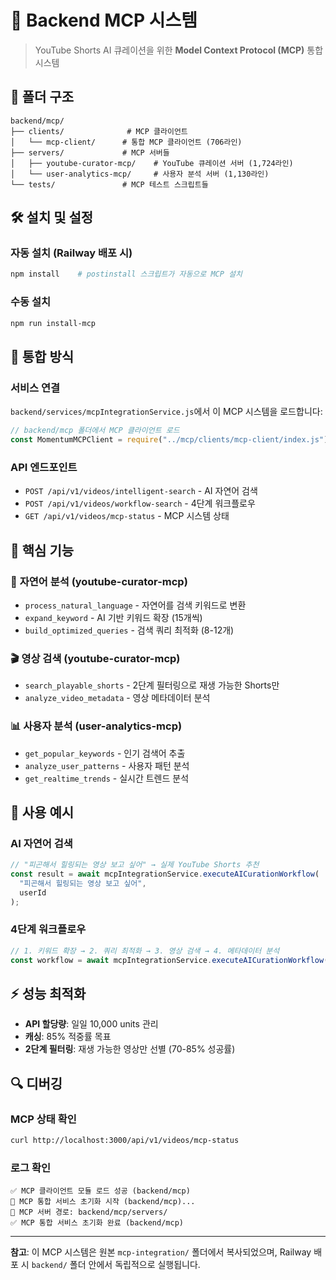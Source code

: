 # 🤖 Backend MCP 시스템

> YouTube Shorts AI 큐레이션을 위한 **Model Context Protocol (MCP)** 통합 시스템

## 📁 **폴더 구조**

```
backend/mcp/
├── clients/              # MCP 클라이언트
│   └── mcp-client/      # 통합 MCP 클라이언트 (706라인)
├── servers/             # MCP 서버들
│   ├── youtube-curator-mcp/    # YouTube 큐레이션 서버 (1,724라인)
│   └── user-analytics-mcp/     # 사용자 분석 서버 (1,130라인)
└── tests/               # MCP 테스트 스크립트들
```

## 🛠️ **설치 및 설정**

### 자동 설치 (Railway 배포 시)

```bash
npm install    # postinstall 스크립트가 자동으로 MCP 설치
```

### 수동 설치

```bash
npm run install-mcp
```

## 🔧 **통합 방식**

### 서비스 연결

`backend/services/mcpIntegrationService.js`에서 이 MCP 시스템을 로드합니다:

```javascript
// backend/mcp 폴더에서 MCP 클라이언트 로드
const MomentumMCPClient = require("../mcp/clients/mcp-client/index.js");
```

### API 엔드포인트

- `POST /api/v1/videos/intelligent-search` - AI 자연어 검색
- `POST /api/v1/videos/workflow-search` - 4단계 워크플로우
- `GET /api/v1/videos/mcp-status` - MCP 시스템 상태

## 🎯 **핵심 기능**

### 🧠 **자연어 분석** (youtube-curator-mcp)

- `process_natural_language` - 자연어를 검색 키워드로 변환
- `expand_keyword` - AI 기반 키워드 확장 (15개씩)
- `build_optimized_queries` - 검색 쿼리 최적화 (8-12개)

### 🎬 **영상 검색** (youtube-curator-mcp)

- `search_playable_shorts` - 2단계 필터링으로 재생 가능한 Shorts만
- `analyze_video_metadata` - 영상 메타데이터 분석

### 📊 **사용자 분석** (user-analytics-mcp)

- `get_popular_keywords` - 인기 검색어 추출
- `analyze_user_patterns` - 사용자 패턴 분석
- `get_realtime_trends` - 실시간 트렌드 분석

## 🚀 **사용 예시**

### AI 자연어 검색

```javascript
// "피곤해서 힐링되는 영상 보고 싶어" → 실제 YouTube Shorts 추천
const result = await mcpIntegrationService.executeAICurationWorkflow(
  "피곤해서 힐링되는 영상 보고 싶어",
  userId
);
```

### 4단계 워크플로우

```javascript
// 1. 키워드 확장 → 2. 쿼리 최적화 → 3. 영상 검색 → 4. 메타데이터 분석
const workflow = await mcpIntegrationService.executeAICurationWorkflow(keyword);
```

## ⚡ **성능 최적화**

- **API 할당량**: 일일 10,000 units 관리
- **캐싱**: 85% 적중률 목표
- **2단계 필터링**: 재생 가능한 영상만 선별 (70-85% 성공률)

## 🔍 **디버깅**

### MCP 상태 확인

```bash
curl http://localhost:3000/api/v1/videos/mcp-status
```

### 로그 확인

```
✅ MCP 클라이언트 모듈 로드 성공 (backend/mcp)
🔧 MCP 통합 서비스 초기화 시작 (backend/mcp)...
📁 MCP 서버 경로: backend/mcp/servers/
✅ MCP 통합 서비스 초기화 완료 (backend/mcp)
```

---

**참고**: 이 MCP 시스템은 원본 `mcp-integration/` 폴더에서 복사되었으며,
Railway 배포 시 `backend/` 폴더 안에서 독립적으로 실행됩니다.
